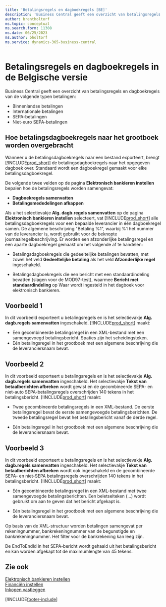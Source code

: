 ```yaml
---
title: 'Betalingsregels en dagboekregels [BE]'
description: 'Business Central geeft een overzicht van betalingsregels en dagboekregels voor binnenlands, internationale, SEPA- en niet-eurobetalingen.'
author: brentholtorf
ms.topic: conceptual
ms.search.form: 11308
ms.date: 06/25/2023
ms.author: bholtorf
ms.service: dynamics-365-business-central
---
```

# Betalingsregels en dagboekregels in de Belgische versie

Business Central geeft een overzicht van betalingsregels en dagboekregels van de volgende typen betalingen:  

- Binnenlandse betalingen  
- Internationale betalingen  
- SEPA-betalingen  
- Niet-euro SEPA-betalingen  

## Hoe betalingsdagboekregels naar het grootboek worden overgebracht

Wanneer u de betalingsdagboekregels naar een bestand exporteert, brengt [!INCLUDE[prod_short](../../includes/prod_short.md)] de betalingsdagboekregels naar het opgegeven dagboek over. Standaard wordt een dagboekregel gemaakt voor elke betalingsdagboekregel.  

De volgende twee velden op de pagina **Elektronisch bankieren instellen** bepalen hoe de betalingsregels worden samengevat:  

- **Dagboekregels samenvatten**  
- **Betalingsmededelingen afkappen**  

Als u het selectievakje **Alg. dagb.regels samenvatten** op de pagina **Elektronisch bankieren instellen** selecteert, vat [!INCLUDE[prod_short](../../includes/prod_short.md)] alle betalingsdagboekregels voor een bepaalde leverancier in één dagboekregel samen. De algemene beschrijving "Betaling %1", waarbij %1 het nummer van de leverancier is, wordt gebruikt voor de beknopte journaalregelbeschrijving. Er worden een afzonderlijke betalingsregel en een aparte dagboekregel gemaakt om het volgende af te handelen:  

- Betalingsdagboekregels die gedeeltelijke betalingen bevatten, met zowel het veld **Gedeeltelijke betaling** als het veld **Afzonderlijke regel** ingeschakeld.  

- Betalingsdagboekregels die een bericht met een standaardindeling bevatten (slagen voor de MOD97-test), waarmee **Bericht met standaardindeling** op Waar wordt ingesteld in het dagboek voor elektronisch bankieren.

## Voorbeeld 1

In dit voorbeeld exporteert u betalingsregels en is het selectievakje **Alg. dagb.regels samenvatten** ingeschakeld. [!INCLUDE[prod_short](../../includes/prod_short.md)] maakt:  

- Een gecombineerde betalingsregel in een XML-bestand met een samengevoegd betalingsbericht. Spaties zijn het scheidingsteken.  
- Eén betalingsregel in het grootboek met een algemene beschrijving die de leveranciersnaam bevat.  

## Voorbeeld 2

In dit voorbeeld exporteert u betalingsregels en is het selectievakje **Alg. dagb.regels samenvatten** ingeschakeld. Het selectievakje **Tekst van betaalberichten afbreken** wordt gewist en de gecombineerde SEPA- en niet-auto SEPA-betalingsregels overschrijden 140 tekens in het betalingsbericht. [!INCLUDE[prod_short](../../includes/prod_short.md)] maakt:  

- Twee gecombineerde betalingsregels in een XML-bestand. De eerste betalingsregel bevat de eerste samengevoegde betalingsberichten. De tweede betalingsregel bevat het betalingsbericht vanaf de derde regel.  

- Eén betalingsregel in het grootboek met een algemene beschrijving die de leveranciersnaam bevat.  

## Voorbeeld 3

In dit voorbeeld exporteert u betalingsregels en is het selectievakje **Alg. dagb.regels samenvatten** ingeschakeld. Het selectievakje **Tekst van betaalberichten afbreken** wordt ook ingeschakeld en de gecombineerde SEPA- en niet-SEPA betalingsregels overschrijden 140 tekens in het betalingsbericht. [!INCLUDE[prod_short](../../includes/prod_short.md)] maakt:  

- Eén gecombineerde betalingsregel in een XML-bestand met twee samengevoegde betalingsberichten. Een beletselteken (…) wordt gebruikt om aan te geven dat het bericht afgekapt is.  

- Eén betalingsregel in het grootboek met een algemene beschrijving die de leveranciersnaam bevat.  

Op basis van de XML-structuur worden betalingen samengevat per rekeningnummer, bankrekeningnummer van de begunstigde en bankrekeningnummer. Het filter voor de bankrekening kan leeg zijn.  

De EndToEndId in het SEPA-bericht wordt gehaald uit het betalingsbericht en kan worden afgekapt tot de maximumlengte van 45 tekens.  

## Zie ook

 [Elektronisch bankieren instellen](how-to-set-up-electronic-banking.md)   
 [Financiën instellen](../../finance-setup-finance.md)  
 [Inkopen vastleggen](../../purchasing-how-record-purchases.md)


[!INCLUDE[footer-include](../../includes/footer-banner.md)]